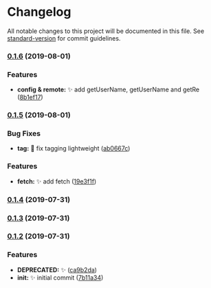 # Changelog

All notable changes to this project will be documented in this file. See [standard-version](https://github.com/conventional-changelog/standard-version) for commit guidelines.

### [0.1.6](https://github.com/vivaxy/git/compare/v0.1.5...v0.1.6) (2019-08-01)


### Features

* **config & remote:** :sparkles: add getUserName, getUserName and getRe ([8b1ef17](https://github.com/vivaxy/git/commit/8b1ef17))

### [0.1.5](https://github.com/vivaxy/git/compare/v0.1.4...v0.1.5) (2019-08-01)


### Bug Fixes

* **tag:** :bug: fix tagging lightweight ([ab0667c](https://github.com/vivaxy/git/commit/ab0667c))


### Features

* **fetch:** :sparkles: add fetch ([19e3f1f](https://github.com/vivaxy/git/commit/19e3f1f))

### [0.1.4](https://github.com/vivaxy/git/compare/v0.1.3...v0.1.4) (2019-07-31)

### [0.1.3](https://github.com/vivaxy/git/compare/v0.1.2...v0.1.3) (2019-07-31)

### [0.1.2](https://github.com/vivaxy/git/compare/v0.1.1...v0.1.2) (2019-07-31)


### Features

* **DEPRECATED:** :sparkles: ([ca9b2da](https://github.com/vivaxy/git/commit/ca9b2da))
* **init:** :sparkles: initial commit ([7b11a34](https://github.com/vivaxy/git/commit/7b11a34))
